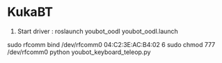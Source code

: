 # KukaBT

1. Start driver : roslaunch youbot_oodl youbot_oodl.launch

sudo rfcomm bind /dev/rfcomm0 04:C2:3E:AC:B4:02 6
sudo chmod 777 /dev/rfcomm0
python youbot_keyboard_teleop.py
